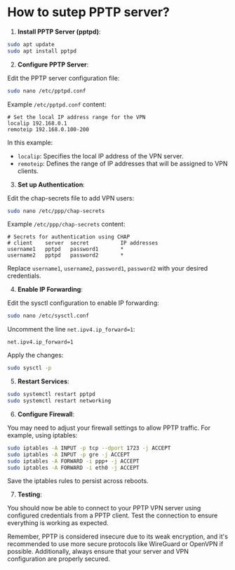 # How to sutep PPTP server?

1. **Install PPTP Server (pptpd)**:

```bash
sudo apt update
sudo apt install pptpd
```

2. **Configure PPTP Server**:

Edit the PPTP server configuration file:

```bash
sudo nano /etc/pptpd.conf
```

Example `/etc/pptpd.conf` content:

```plaintext
# Set the local IP address range for the VPN
localip 192.168.0.1
remoteip 192.168.0.100-200
```

In this example:
- `localip`: Specifies the local IP address of the VPN server.
- `remoteip`: Defines the range of IP addresses that will be assigned to VPN clients.

3. **Set up Authentication**:

Edit the chap-secrets file to add VPN users:

```bash
sudo nano /etc/ppp/chap-secrets
```

Example `/etc/ppp/chap-secrets` content:

```plaintext
# Secrets for authentication using CHAP
# client    server  secret          IP addresses
username1   pptpd   password1       *
username2   pptpd   password2       *
```

Replace `username1`, `username2`, `password1`, `password2` with your desired credentials.

4. **Enable IP Forwarding**:

Edit the sysctl configuration to enable IP forwarding:

```bash
sudo nano /etc/sysctl.conf
```

Uncomment the line `net.ipv4.ip_forward=1`:

```plaintext
net.ipv4.ip_forward=1
```

Apply the changes:

```bash
sudo sysctl -p
```

5. **Restart Services**:

```bash
sudo systemctl restart pptpd
sudo systemctl restart networking
```

6. **Configure Firewall**:

You may need to adjust your firewall settings to allow PPTP traffic. For example, using iptables:

```bash
sudo iptables -A INPUT -p tcp --dport 1723 -j ACCEPT
sudo iptables -A INPUT -p gre -j ACCEPT
sudo iptables -A FORWARD -i ppp+ -j ACCEPT
sudo iptables -A FORWARD -i eth0 -j ACCEPT
```

Save the iptables rules to persist across reboots.

7. **Testing**:

You should now be able to connect to your PPTP VPN server using configured credentials from a PPTP client. Test the connection to ensure everything is working as expected.

Remember, PPTP is considered insecure due to its weak encryption, and it's recommended to use more secure protocols like WireGuard or OpenVPN if possible. Additionally, always ensure that your server and VPN configuration are properly secured.

